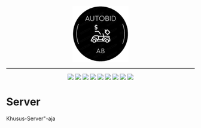 
<div align="center">
  <img src="./server/pict/logo.png" width="150px" alt="Logo">
</div>

---

<div align="center">
  <img src="https://img.shields.io/badge/Javascript-ES6-yellow.svg">
  <img src="https://img.shields.io/badge/React-5.15.1-blue.svg">
  <img src="https://img.shields.io/badge/License-MIT-orange.svg">
  <img src="https://img.shields.io/badge/Tools-Oauth-white"> 
  <img src="https://img.shields.io/badge/vite@latest-violet">
  <img src="https://img.shields.io/badge/postcss -gold">
  <img src="https://img.shields.io/badge/autoprefixer-red">
  <img src="https://img.shields.io/badge/tailwindcss-blue"> 
  <img src="https://img.shields.io/badge/bootstrap@5.3.3-purple"> 
</div>

# Server
Khusus-Server"-aja